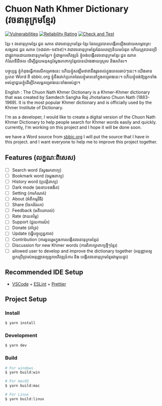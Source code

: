 # Chuon Nath Khmer Dictionary (វចនានុក្រមខ្មែរ)

[![Vulnerabilities](https://sonarcloud.io/api/project_badges/measure?project=vicheanath_chuonnath&metric=vulnerabilities)](https://sonarcloud.io/summary/new_code?id=vicheanath_chuonnath)
[![Reliability Rating](https://sonarcloud.io/api/project_badges/measure?project=vicheanath_chuonnath&metric=reliability_rating)](https://sonarcloud.io/summary/new_code?id=vicheanath_chuonnath)
[![Check and Test](https://github.com/vicheanath/chuonnath/actions/workflows/test.yml/badge.svg)](https://github.com/vicheanath/chuonnath/actions/workflows/test.yml)

ខ្មែរ​ ៖
វចនានុក្រមខ្មែរ ជួន ណាត ជាវចនានុក្រមខ្មែរ-ខ្មែរ ដែលត្រូវបានបង្កើតឡើងដោយសម្តេចព្រះសង្ឃរាជ ជួន ណាត (១៨៨៣-១៩៦៩)។ វា​ជា​វចនានុក្រម​ខ្មែរ​ដែល​ពេញ​និយម​បំផុត ហើយ​ត្រូវ​បាន​ប្រើ​ជា​ផ្លូវ​ការ​ដោយ​វចនានុក្រម​ខ្មែរ។
ខ្ញុំជាអ្នកអភិវឌ្ឍន៍ ខ្ញុំចង់បង្កើតវចនានុក្រមខ្មែរ ជួន ណាត កំណែឌីជីថល ដើម្បីជួយមនុស្សស្វែងរកពាក្យខ្មែរបានយ៉ាងងាយស្រួល និងរហ័ស។ 

បច្ចុប្បន្ន ខ្ញុំកំពុងធ្វើការលើគម្រោងនេះ ហើយខ្ញុំសង្ឃឹមថាវានឹងរួចរាល់ក្នុងពេលឆាប់ៗនេះ។
យើងមានប្រភព Word ពី sbbic.org ខ្ញុំនឹងដាក់ប្រភពដែលខ្ញុំមាននៅក្នុងគម្រោងនេះ។ ហើយខ្ញុំចង់ឱ្យអ្នកទាំងអស់គ្នាជួយខ្ញុំដើម្បីកែលម្អគម្រោងនេះទាំងអស់គ្នា។

English :
The Chuon Nath Khmer Dictionary is a Khmer-Khmer dictionary that was created by Samdech Sangha Raj Jhotañano Chuon Nath (1883-1969). It is the most popular Khmer dictionary and is officially used by the Khmer Institute of Dictionary.

I'm as a developer, I would like to create a digital version of the Chuon Nath Khmer Dictionary to help people search for Khmer words easily and quickly. currently, I'm working on this project and I hope it will be done soon.

we have a Word source from [sbbic.org](https://sbbic.org/2014/06/16/free-khmer-english-dictionary-download/) I will put the source that I have in this project. and I want everyone to help me to improve this project together.

## Features (លក្ខណៈពិសេស)

- [ ] Search word (ស្វែងរកពាក្យ)
- [ ] Bookmark word (ចម្លងពាក្យ)
- [ ] History word (ប្រវត្តិពាក្យ)
- [ ] Dark mode (រចនាបទងងិត)
- [ ] Setting (ការកំណត់)
- [ ] About (អំពីកម្មវិធី)
- [ ] Share (ចែករំលែក)
- [ ] Feedback (មតិយោបល់)
- [ ] Rate (វាយតម្លៃ)
- [ ] Support (ជួយការណ៍)
- [ ] Donate (គាំទ្រ)
- [ ] Update (ធ្វើបច្ចុប្បន្នភាព)
- [ ] Contribution (ការចូលរួមក្នុងការបង្កើតវចនានុក្រមខ្មែរ)
- [ ] Discussion for new Khmer words (ការពិភាក្សាពាក្យថ្មីៗខ្មែរ)
- [ ] allowed user to develop and improve the dictionary together (អនុញ្ញាតឲ្យអ្នកប្រើប្រាស់អនុញ្ញាតឲ្យអ្នកអភិវឌ្ឍន៍ការ និង បង្កើតវចនានុក្រមខ្មែរជាមួយគ្នា)

## Recommended IDE Setup

- [VSCode](https://code.visualstudio.com/) + [ESLint](https://marketplace.visualstudio.com/items?itemName=dbaeumer.vscode-eslint) + [Prettier](https://marketplace.visualstudio.com/items?itemName=esbenp.prettier-vscode)

## Project Setup

### Install

```bash
$ yarn install
```

### Development

```bash
$ yarn dev
```

### Build

```bash
# For windows
$ yarn build:win

# For macOS
$ yarn build:mac

# For Linux
$ yarn build:linux
```
